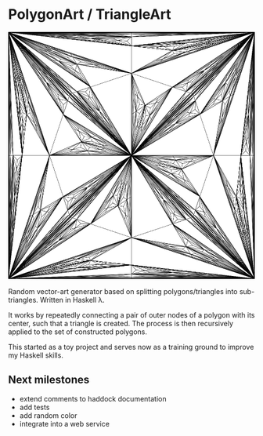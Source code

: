 # PolygonArt / TriangleArt

![Example](data/demo.png)

Random vector-art generator based on splitting polygons/triangles into
sub-triangles. Written in Haskell λ.

It works by repeatedly connecting a pair of outer nodes of a polygon
with its center, such that a triangle is created. The process is
then recursively applied to the set of constructed polygons.

This started as a toy project and serves now as a training ground to
improve my Haskell skills.

## Next milestones
* extend comments to haddock documentation
* add tests
* add random color
* integrate into a web service
